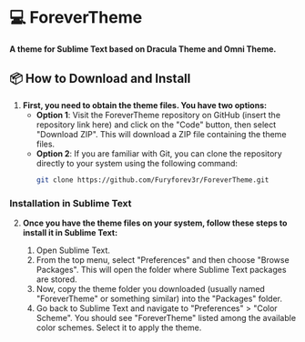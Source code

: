 # 💻 ForeverTheme
**A theme for Sublime Text based on Dracula Theme and Omni Theme.**
## 📦 How to Download and Install

1. **First, you need to obtain the theme files. You have two options:**
   - **Option 1**: Visit the ForeverTheme repository on GitHub (insert the repository link here) and click on the "Code" button, then select "Download ZIP". This will download a ZIP file containing the theme files.
   - **Option 2**: If you are familiar with Git, you can clone the repository directly to your system using the following command:
     ```bash
     git clone https://github.com/Furyforev3r/ForeverTheme.git
     ```

### Installation in Sublime Text

2. **Once you have the theme files on your system, follow these steps to install it in Sublime Text:**

   1. Open Sublime Text.
   2. From the top menu, select "Preferences" and then choose "Browse Packages". This will open the folder where Sublime Text packages are stored.
   3. Now, copy the theme folder you downloaded (usually named "ForeverTheme" or something similar) into the "Packages" folder.
   4. Go back to Sublime Text and navigate to "Preferences" > "Color Scheme". You should see "ForeverTheme" listed among the available color schemes. Select it to apply the theme.

